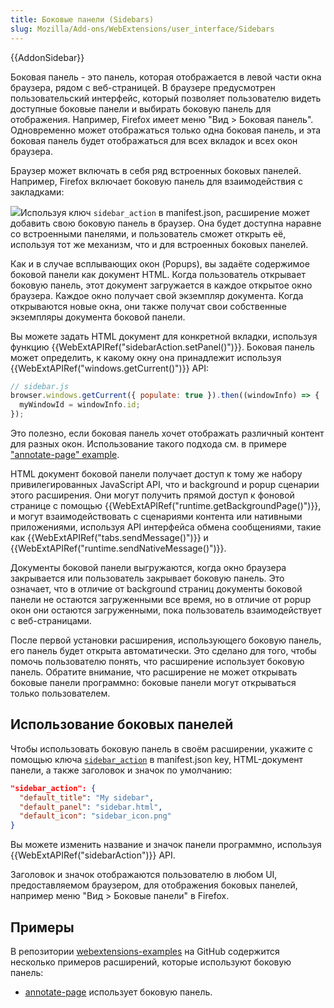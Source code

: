 ```yaml
---
title: Боковые панели (Sidebars)
slug: Mozilla/Add-ons/WebExtensions/user_interface/Sidebars
---
```


{{AddonSidebar}}

Боковая панель - это панель, которая отображается в левой части окна браузера, рядом с веб-страницей. В браузере предусмотрен пользовательский интерфейс, который позволяет пользователю видеть доступные боковые панели и выбирать боковую панель для отображения. Например, Firefox имеет меню "Вид > Боковая панель". Одновременно может отображаться только одна боковая панель, и эта боковая панель будет отображаться для всех вкладок и всех окон браузера.

Браузер может включать в себя ряд встроенных боковых панелей. Например, Firefox включает боковую панель для взаимодействия с закладками:

![](bookmarks-sidebar.png)Используя ключ `sidebar_action` в manifest.json, расширение может добавить свою боковую панель в браузер. Она будет доступна наравне со встроенными панелями, и пользователь сможет открыть её, используя тот же механизм, что и для встроенных боковых панелей.

Как и в случае всплывающих окон (Popups), вы задаёте содержимое боковой панели как документ HTML. Когда пользователь открывает боковую панель, этот документ загружается в каждое открытое окно браузера. Каждое окно получает свой экземпляр документа. Когда открываются новые окна, они также получат свои собственные экземпляры документа боковой панели.

Вы можете задать HTML документ для конкретной вкладки, используя функцию {{WebExtAPIRef("sidebarAction.setPanel()")}}. Боковая панель может определить, к какому окну она принадлежит используя {{WebExtAPIRef("windows.getCurrent()")}} API:

```js
// sidebar.js
browser.windows.getCurrent({ populate: true }).then((windowInfo) => {
  myWindowId = windowInfo.id;
});
```

Это полезно, если боковая панель хочет отображать различный контент для разных окон. Использование такого подхода см. в примере ["annotate-page" example](https://github.com/mdn/webextensions-examples/tree/master/annotate-page).

HTML документ боковой панели получает доступ к тому же набору привилегированных JavaScript API, что и background и popup сценарии этого расширения. Они могут получить прямой доступ к фоновой странице с помощью {{WebExtAPIRef("runtime.getBackgroundPage()")}}, и могут взаимодействовать с сценариями контента или нативными приложениями, используя API интерфейса обмена сообщениями, такие как {{WebExtAPIRef("tabs.sendMessage()")}} и {{WebExtAPIRef("runtime.sendNativeMessage()")}}.

Документы боковой панели выгружаются, когда окно браузера закрывается или пользователь закрывает боковую панель. Это означает, что в отличие от background страниц документы боковой панели не остаются загруженными все время, но в отличие от popup окон они остаются загруженными, пока пользователь взаимодействует с веб-страницами.

После первой установки расширения, использующего боковую панель, его панель будет открыта автоматически. Это сделано для того, чтобы помочь пользователю понять, что расширение использует боковую панель. Обратите внимание, что расширение не может открывать боковые панели программно: боковые панели могут открываться только пользователем.

## Использование боковых панелей

Чтобы использовать боковую панель в своём расширении, укажите с помощью ключа [`sidebar_action`](/en-US/Add-ons/WebExtensions/manifest.json/sidebar_action) в manifest.json key, HTML-документ панели, а также заголовок и значок по умолчанию:

```json
"sidebar_action": {
  "default_title": "My sidebar",
  "default_panel": "sidebar.html",
  "default_icon": "sidebar_icon.png"
}
```

Вы можете изменить название и значок панели программно, используя {{WebExtAPIRef("sidebarAction")}} API.

Заголовок и значок отображаются пользователю в любом UI, предоставляемом браузером, для отображения боковых панелей, например меню "Вид > Боковые панели" в Firefox.

## Примеры

В репозитории [webextensions-examples](https://github.com/mdn/webextensions-examples) на GitHub содержится несколько примеров расширений, которые используют боковую панель:

- [annotate-page](https://github.com/mdn/webextensions-examples/tree/master/annotate-page) использует боковую панель.
